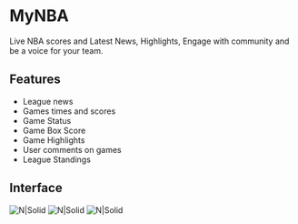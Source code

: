 # MyNBA
Live NBA scores and Latest News, Highlights, Engage with community and be a voice for your team.


## Features

- League news
- Games times and scores
- Game Status
- Game Box Score
- Game Highlights
- User comments on games
- League Standings

## Interface

![N|Solid](https://i.imgur.com/d58yv7W.png?1)
![N|Solid](https://i.imgur.com/OhLfes8.png?1)
![N|Solid](https://i.imgur.com/Qr4hokT.png?1)
